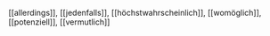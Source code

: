 [[allerdings]], [[jedenfalls]], [[höchstwahrscheinlich]], [[womöglich]], [[potenziell]], [[vermutlich]]